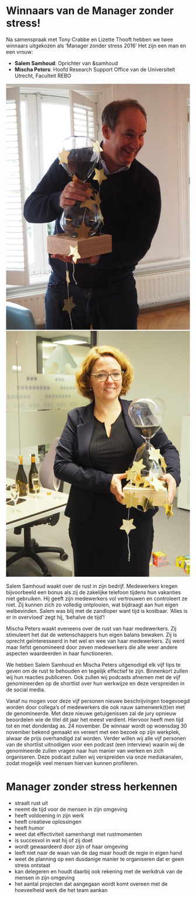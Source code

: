 # Winnaars van de Manager zonder stress!
Na samenspraak met Tony Crabbe en Lizette Thooft hebben we twee winnaars uitgekozen als ‘Manager zonder stress 2016’ Het zijn een man en een vrouw:

- **Salem Samhoud**: Oprichter van &samhoud
- **Mischa Peters**: Hoofd Research Support Office van de Universiteit Utrecht, Faculteit REBO

<div class="img-group">
  <a href="/assets/Salem Samhoud-web.jpg"><img src="/assets/Salem Samhoud.JPG" alt="Salem Samhoud"></a>
  <a href="/assets/Mischa Peters-web.jpg"><img src="/assets/Mischa Peters.JPG" alt="Mischa Peters"></a>
</div>

Salem Samhoud waakt over de rust in zijn bedrijf. Medewerkers kregen bijvoorbeeld een bonus als zij de zakelijke telefoon tijdens hun vakanties niet gebruiken. Hij geeft zijn medewerkers vol vertrouwen en controleert ze niet. Zij kunnen zich zo volledig ontplooien, wat bijdraagt aan hun eigen welbevinden. Salem was blij met de zandloper want tijd is kostbaar. ‘Alles is er in overvloed’ zegt hij, ‘behalve de tijd’!

Mischa Peters waakt eveneens over de rust van haar medewerkers. Zij stimuleert het dat de wetenschappers hun eigen balans bewaken. Zij is oprecht geïnteresseerd in het wel en wee van haar medewerkers. Zij werd maar liefst genomineerd door zeven medewerkers die alle weer andere aspecten waardeerden in haar functioneren. 

We hebben Salem Samhoud en Mischa Peters uitgenodigd elk vijf tips te geven om de rust te behouden en tegelijk effectief te zijn. Binnenkort zullen wij hun reacties publiceren. Ook zullen wij podcasts afnemen met de vijf genomineerden op de shortlist over hun werkwijze en deze verspreiden in de social media.

Vanaf nu mogen voor deze vijf personen nieuwe beschrijvingen toegevoegd worden door collega’s of medewerkers die ook nauw samenwerk(t)en met de genomineerde.
Met deze nieuwe getuigenissen zal de jury opnieuw beoordelen wie de titel dit jaar het meest verdient.
Hiervoor heeft men tijd tot en met donderdag as. 24 november. De winnaar wordt op woensdag 30 november bekend gemaakt en vereert met een bezoek op zijn werkplek, alwaar de prijs overhandigd zal worden.
Verder willen wij alle vijf personen van de shortlist uitnodigen voor een podcast (een interview) waarin wij de genomineerde zullen vragen naar hun manier van werken en zich organiseren. Deze podcast zullen wij verspreiden via onze mediakanalen, zodat mogelijk veel mensen hiervan kunnen profiteren.

# Manager zonder stress herkennen

- straalt rust uit
- neemt de tijd voor de mensen in zijn omgeving
- heeft voldoening in zijn werk
- heeft creatieve oplossingen
- heeft humor
- weet dat effectiviteit samenhangt met rustmomenten
- is succesvol in wat hij of zij doet
- wordt gewaardeerd door zijn of haar omgeving
- leeft niet naar de waan van de dag maar houdt de regie in eigen hand
- weet de planning op een dusdanige manier te organiseren dat er geen stress ontstaat
- kan delegeren en houdt daarbij ook rekening met de werkdruk van de mensen in zijn omgeving
- het aantal projecten dat aangegaan wordt komt overeen met de hoeveelheid werk die het team aankan
